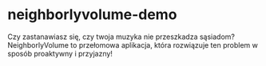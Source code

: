 # neighborlyvolume-demo
Czy zastanawiasz się, czy twoja muzyka nie przeszkadza sąsiadom? NeighborlyVolume to przełomowa aplikacja, która rozwiązuje ten problem w sposób proaktywny i przyjazny!

